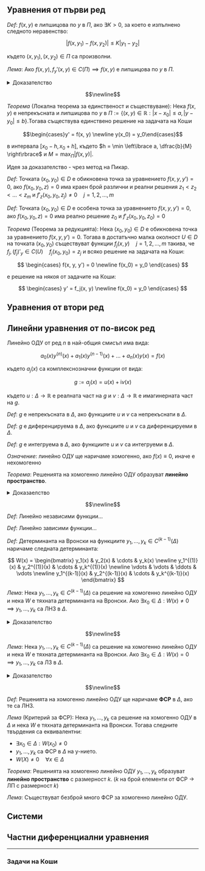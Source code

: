 ## Уравнения от първи ред

$Def$: $f(x, y)$ е липшицова по $y$ в $\Pi$, ако $\exists K > 0$, за което е изпълнено следното неравенство:

$$|f(x, y_1) - f(x, y_2)| \le K |y_1 - y_2|$$

където $(x, y_1), (x, y_2) \in \Pi$ са произволни.

$\textit{Лема}$: Ако $f(x, y), f_y'(x, y) \in C(\Pi) \implies f(x, y)$ е липшицова по $y$ в $\Pi$.

<details>
    <summary>Доказателство</summary>

$f_y'(x, y) \in C(\Pi)$ и $\Pi$ е компакт $\implies$ $f_y'$ е ограничена в $\Pi$

Тоест $\exists K > 0 : |f_y'(x, y)| \le K \quad \forall (x, y) \in \Pi$

Нека $(x, y_1), (x, y_2) \in \Pi$ са произволни точки.

Нека за определеност $y_1 \le y_2$.

Нека разгледаме $I := \displaystyle\int\limits_{y_1}^{y_2}|f_y'(x, \lambda)|\mathrm{d}\lambda$. Ще изразим $I$ по два начина.

От една страна:

$$I = \displaystyle\int\limits_{y_1}^{y_2}\lvert f_y'(x, \lambda)\rvert\mathrm{d}\lambda$$

$$I = \left\lvert\displaystyle\int\limits_{y_1}^{y_2}f_y'(x, \lambda)\mathrm{d}\lambda\right\rvert$$

$$I = \lvert f(x, y_2) - f(x, y_1)\rvert$$

От друга страна:

$$I = \displaystyle\int\limits_{y_1}^{y_2}\mathrm{|}f_y'(x, \lambda)\mathrm{|}\mathrm{d}\lambda$$

$$I \le \displaystyle\int\limits_{y_1}^{y_2}K\mathrm{d}\lambda$$

$$I \le K(y_2 - y_1)$$

$$I \le K|y_2 - y_1|$$

Така

$$|f(x, y_2) - f(x, y_1)| \le K|y_2 - y_1|$$

$\implies f(x, y)$ е липшицова по $y$ в $\Pi$.

$$\Box \text{ край}$$

</details>

$$\newline$$

$\textit{Теорема}$ (Локална теорема за единственост и съществуване): Нека $f(x, y)$ е непрекъсната и липшицова по $y$ в $\Pi := \lbrace(x, y)\in\mathbb{R}:|x - x_0| \le a, |y-y_0| \le b\rbrace$.Тогава съществува единствено решение на задачата на Коши

$$\begin{cases}y' = f(x, y) \newline y(x_0) = y_0\end{cases}$$

в интервала $[x_0-h,x_0+h]$, където $h = \min \left\lbrace a, \dfrac{b}{M} \right\rbrace$ и $M = \displaystyle \max_{\Pi}|f(x, y)|$.

Идея за доказателство - чрез метод на Пикар.

$Def$: Точката $(x_0, y_0) \in D$ е обикновена точка за уравнението $f(x, y, y') = 0$, ако $f(x_0, y_0, z) = 0$ има краен брой различни и реални решения $z_1 < z_2 < \dots < z_m$ и $f'_z(x_0, y_0, z_j) \ne 0 \quad j = 1, 2, \dots, m$

$Def$: Точката $(x_0, y_0) \in D$ е особена точка за уравнението $f(x, y, y') = 0$, ако $f(x_0, y_0, z) = 0$ има реално решение $z_0$ и $f'_z(x_0, y_0, z_0) = 0$

$\textit{Теорема}$ (Теорема за редукцията): Нека $(x_0, y_0) \in D$ е обикновена точка за уравнението $f(x, y, y') = 0$. Тогава в достатъчно малка околност $U \in D$ на точката $(x_0, y_0)$ съществуват функции $f_j(x, y) \quad j=1,2,\dots,m$ такива, че $f_j, (f_j)'_y \in C(U) \quad f_j(x_0, y_0) = z_j$ и всяко решение на задачата на Коши:

$$
\begin{cases}
f(x, y, y') = 0
\newline
f(x_0) = y_0
\end{cases}
$$

е решение на някоя от задачите на Коши:

$$
\begin{cases}
y' = f_j(x, y)
\newline
f(x_0) = y_0
\end{cases}
$$

## Уравнения от втори ред

## Линейни уравнения от по-висок ред

Линейно ОДУ от ред $n$ в най-общия смисъл има вида:

$$a_0(x)y^{(n)}(x) + a_1(x)y^{(n-1)}(x) + \dots + a_n(x)y(x) = f(x)$$

където $a_j(x)$ са комплекснозначни функции от вида:

$$g := a_j(x) = u(x) + \mathrm{i}v(x)$$

където $u: \Delta \rightarrow \mathbb{R}$ е реалната част на $g$ и $v: \Delta \rightarrow \mathbb{R}$ е имагинерната част на $g$.

$Def$: $g$ е непрекъсната в $\Delta$, ако функциите $u$ и $v$ са непрекъснати в $\Delta$.

$Def$: $g$ е диференцируема в $\Delta$, ако функциите $u$ и $v$ са диференцируеми в $\Delta$.

$Def$: $g$ е интегруема в $\Delta$, ако функциите $u$ и $v$ са интегруеми в $\Delta$.

$\textit{Означение}$: линейно ОДУ ще наричаме хомогенно, ако $f(x) \equiv 0$, иначе е нехомогенно

$\textit{Теорема}$: Решенията на хомогенно линейно ОДУ образуват **линейно пространство**.

<details>
    <summary>Доказаелство</summary>

Нека $y_1, y_2$ са решение на уравнението и нека $\alpha, \beta \in \mathbb{C}$.

Ще покажем, че произволна линейна комбинация на 2 решения също е решение, тоест че $\alpha y_1 + \beta y_2$ е решение.

Заместваме в общия вид на хомогенното у-ние.

$$a_0(\alpha y_1 + \beta y_2)^{(n)} + \dots + a_n(\alpha y_1 + \beta y_2)$$

$$a_0(\alpha y_1^{(n)} + \beta y_2^{(n)}) + \dots + a_n(\alpha y_1 + \beta y_2)$$

$$\alpha(a_0 y_1^{(n)} + \dots + a_n y_1) + \beta(a_0 y_2^{(n)} + \dots + a_n y_2)$$

$$\alpha \times 0 + \beta \times 0 = 0$$

$\implies \alpha y_1 + \beta y_2$ е решение на хомогенното у-ние.

$\implies$ Решенията на у-нието образуват **линейно пространство**.

$$\Box \text{ край}$$

</details>

$$\newline$$

$Def$: Линейно независими функции...

$Def$: Линейно зависими функции...

$Def$: Детерминанта на Вронски на функциите $y_1, \dots, y_k \in C^{(k-1)}(\Delta)$ наричаме следната детерминанта:

$$
W(x) =
\begin{bmatrix}
y_1(x) & y_2(x) & \cdots & y_k(x)
\newline
y_1^{(1)}(x) & y_2^{(1)}(x) & \cdots & y_k^{(1)}(x)
\newline
\vdots  & \vdots  & \ddots & \vdots
\newline
y_1^{(k-1)}(x) & y_2^{(k-1)}(x) & \cdots & y_k^{(k-1)}(x)
\end{bmatrix}
$$

$\textit{Лема}$: Нека $y_1, \dots, y_k \in C^{(k-1)}(\Delta)$ са решение на хомогенно линейно ОДУ и нека $W$ е тяхната детерминанта на Вронски. Ако $\exists x_0 \in \Delta : W(x) \ne 0 \implies y_1, \dots, y_k$ са ЛНЗ в $\Delta$.

<details>
    <summary>Доказателство</summary>

Липсва :(
</details>

$$\newline$$

$\textit{Лема}$: Нека $y_1, \dots, y_k \in C^{(k-1)}(\Delta)$ са решение на хомогенно линейно ОДУ и нека $W$ е тяхната детерминанта на Вронски. Ако $\exists x_0 \in \Delta : W(x) = 0 \implies y_1, \dots, y_k$ са ЛЗ в $\Delta$.

<details>
    <summary>Доказателство</summary>

Липсва :(
</details>

$$\newline$$

$Def$: Решенията на хомогенно линейно ОДУ ще наричаме **ФСР** в $\Delta$, ако те са ЛНЗ.

$\textit{Лема}$ (Критерий за ФСР): Нека $y_1, \dots, y_k$ са решение на хомогенно ОДУ в $\Delta$ и нека $W$ е тяхната детерминанта на Вронски. Тогава следните твърдения са еквивалентни:

* $\exists x_0 \in \Delta : W(x_0) \ne 0$
* $y_1, \dots, y_k$ са ФСР в $\Delta$ на у-нието.
* $W(X) \ne 0 \quad \forall x \in \Delta$

$\textit{Теорема}$: Решенията на хомогенно линейно ОДУ $y_1, \dots, y_k$ образуват **линейно пространство** с размерност $k$. ($k$ на брой елементи от ФСР $\rightarrow$ ЛП с размерност $k$)

$\textit{Лема}$: Съществуват безброй много ФСР за хомогенно линейно ОДУ.

## Системи

## Частни диференциални уравнения

---

### Задачи на Коши